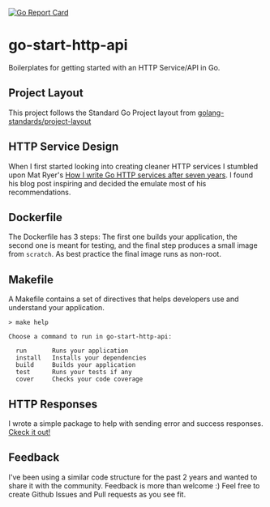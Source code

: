 [![Go Report Card](https://goreportcard.com/badge/github.com/ernst01/go-start-http-api)](https://goreportcard.com/report/github.com/ernst01/go-start-http-api)

# go-start-http-api

Boilerplates for getting started with an HTTP Service/API in Go.

## Project Layout

This project follows the Standard Go Project layout from [golang-standards/project-layout](https://github.com/golang-standards/project-layout)

## HTTP Service Design

When I first started looking into creating cleaner HTTP services I stumbled upon Mat Ryer's [How I write Go HTTP services after seven years](https://medium.com/statuscode/how-i-write-go-http-services-after-seven-years-37c208122831). I found his blog post inspiring and decided the emulate most of his recommendations.

## Dockerfile

The Dockerfile has 3 steps: The first one builds your application, the second one is meant for testing, and the final step produces a small image from `scratch`. As best practice the final image runs as non-root.  

## Makefile

A Makefile contains a set of directives that helps developers use and understand your application. 

```
> make help

Choose a command to run in go-start-http-api:

  run       Runs your application
  install   Installs your dependencies
  build     Builds your application
  test      Runs your tests if any
  cover     Checks your code coverage
```

## HTTP Responses

I wrote a simple package to help with sending error and success responses. [Ckeck it out!](https://github.com/ernst01/common/tree/master/pkg/response)

## Feedback

I've been using a similar code structure for the past 2 years and wanted to share it with the community. Feedback is more than welcome :) Feel free to create Github Issues and Pull requests as you see fit.

